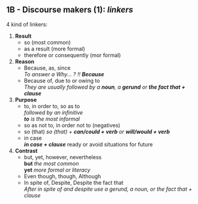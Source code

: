## 1B - Discourse makers (1): _linkers_  

4 kind of linkers:  
1. **Result**  
    - so  (most common)
    - as a result  (more formal)  
    - therefore or consequently (mor formal)
2. **Reason**  
    - Because, as, since  
      *To answer a Why... ? :bangbang: __Because__*
    - Because of, due to or owing to  
      *They are usually followed by a __noun__, a __gerund__ or __the fact that + clause__*
3. **Purpose**
    - to, in order to, so as to  
      *followed by an infinitive*  
      *__to__ is the most informal*
    - so as not to, in order not to (negatives)  
    - so (that)
      *so (that) + __can/could + verb__ or __will/would + verb__*  
    - in case  
      *__in case + clause__* ready or avoid situations for future
4. **Contrast**
    - but, yet, however, nevertheless  
      **but** _the most common_  
      **yet** *more formal or literacy*  
    - Even though, though, Although
    - In spite of, Despite, Despite the fact that  
      *After in spite of and despite use a gerund, a noun, or the fact that + clause*
